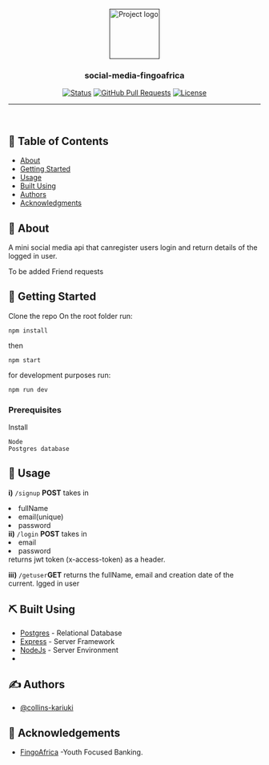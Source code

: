 <p align="center">
  <a href="" rel="noopener">
 <img width=100px height=100px src="https://fingo.africa/images/logo-p-500.png" alt="Project logo"></a>
</p>

<h3 align="center">social-media-fingoafrica</h3>

<div align="center">

[![Status](https://img.shields.io/badge/status-active-success.svg)]()
[![GitHub Pull Requests](https://img.shields.io/github/issues-pr/kylelobo/The-Documentation-Compendium.svg)](https://github.com/collins-kariuki/social-app-fingoAfrica/pulls)
[![License](https://img.shields.io/badge/license-MIT-blue.svg)](/LICENSE)

</div>

---

<p align="center"> <br>
</p>

## 📝 Table of Contents

- [About](#about)
- [Getting Started](#getting_started)
- [Usage](#usage)
- [Built Using](#built_using)
- [Authors](#authors)
- [Acknowledgments](#acknowledgement)

## 🧐 About <a name = "about"></a>

A mini social media api that canregister users login and return details of the logged in user.

To be added
Friend requests

## 🏁 Getting Started <a name = "getting_started"></a>

Clone the repo
On the root folder run:

```
npm install
```

then

```
npm start
```

for development purposes run:

```
npm run dev
```

### Prerequisites

Install

```
Node
Postgres database
```

## 🎈 Usage <a name="usage"></a>

<b>i)</b> `/signup` <b>POST</b> takes in <li>fullName</li> <li>email(unique)</li> <li>password</li>
<b>ii)</b> `/login` <b>POST</b> takes in <li>email</li> <li>password</li> returns jwt token (x-access-token) as a header.

<b>iii)</b> `/getuser`<b>GET</b> returns the fullName, email and creation date of the current. lgged in user

## ⛏️ Built Using <a name = "built_using"></a>

- [Postgres](https://www.postgresql.org/) - Relational Database
- [Express](https://expressjs.com/) - Server Framework
- [NodeJs](https://nodejs.org/en/) - Server Environment
-

## ✍️ Authors <a name = "authors"></a>

- [@collins-kariuki](https://github.com/collins-kariuki)

## 🎉 Acknowledgements <a name = "acknowledgement"></a>

- [FingoAfrica](https://fingo.africa/) -Youth Focused Banking.
